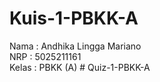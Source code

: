 # Kuis-1-PBKK-A

Nama  : Andhika Lingga Mariano <br/>
NRP   : 5025211161 <br/>
Kelas : PBKK (A)
#   Q u i z - 1 - P B K K - A  
 